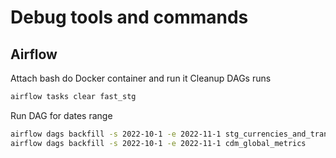 # Debug tools and commands

## Airflow
Attach bash do Docker container and run it
Cleanup DAGs runs
```bash
airflow tasks clear fast_stg
```
Run DAG for dates range
```bash
airflow dags backfill -s 2022-10-1 -e 2022-11-1 stg_currencies_and_transactions
airflow dags backfill -s 2022-10-1 -e 2022-11-1 cdm_global_metrics
```
